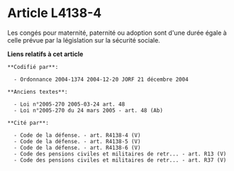 # Article L4138-4

Les congés pour maternité, paternité ou adoption sont d'une durée égale à celle prévue par la législation sur la sécurité
sociale.

**Liens relatifs à cet article**

	**Codifié par**:

	  - Ordonnance 2004-1374 2004-12-20 JORF 21 décembre 2004

	**Anciens textes**:

	  - Loi n°2005-270 2005-03-24 art. 48
	  - Loi n°2005-270 du 24 mars 2005 - art. 48 (Ab)

	**Cité par**:

	  - Code de la défense. - art. R4138-4 (V)
	  - Code de la défense. - art. R4138-5 (V)
	  - Code de la défense. - art. R4138-6 (V)
	  - Code des pensions civiles et militaires de retr... - art. R13 (V)
	  - Code des pensions civiles et militaires de retr... - art. R37 (V)
